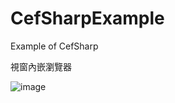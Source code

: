 # CefSharpExample
Example of CefSharp

視窗內嵌瀏覽器

![image](https://user-images.githubusercontent.com/112651952/208380697-b8e1d42d-611c-4f03-a485-2be983a3d05c.png)
